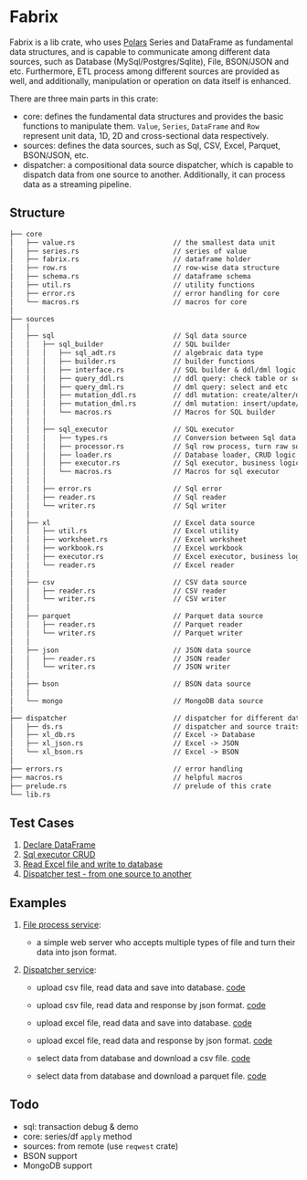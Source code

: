 # Fabrix

Fabrix is a lib crate, who uses [Polars](https://github.com/pola-rs/polars) Series and DataFrame as fundamental data structures, and is capable to communicate among different data sources, such as Database (MySql/Postgres/Sqlite), File, BSON/JSON and etc. Furthermore, ETL process among different sources are provided as well, and additionally, manipulation or operation on data itself is enhanced.

There are three main parts in this crate:

- core: defines the fundamental data structures and provides the basic functions to manipulate them. `Value`, `Series`, `DataFrame` and `Row` represent unit data, 1D, 2D and cross-sectional data respectively.
- sources: defines the data sources, such as Sql, CSV, Excel, Parquet, BSON/JSON, etc.
- dispatcher: a compositional data source dispatcher, which is capable to dispatch data from one source to another. Additionally, it can process data as a streaming pipeline.

## Structure

```txt
├── core
│   ├── value.rs                        // the smallest data unit
│   ├── series.rs                       // series of value
│   ├── fabrix.rs                       // dataframe holder
│   ├── row.rs                          // row-wise data structure
│   ├── schema.rs                       // dataframe schema
│   ├── util.rs                         // utility functions
│   ├── error.rs                        // error handling for core
│   └── macros.rs                       // macros for core
│
├── sources
│   │
│   ├── sql                             // Sql data source
│   │   ├── sql_builder                 // SQL builder
│   │   │   ├── sql_adt.rs              // algebraic data type
│   │   │   ├── builder.rs              // builder functions
│   │   │   ├── interface.rs            // SQL builder & ddl/dml logic interface
│   │   │   ├── query_ddl.rs            // ddl query: check table or schema
│   │   │   ├── query_dml.rs            // dml query: select and etc
│   │   │   ├── mutation_ddl.rs         // ddl mutation: create/alter/drop table
│   │   │   ├── mutation_dml.rs         // dml mutation: insert/update/delete data
│   │   │   └── macros.rs               // Macros for SQL builder
│   │   │
│   │   ├── sql_executor                // SQL executor
│   │   │   ├── types.rs                // Conversion between Sql data type and Fabrix `Value`
│   │   │   ├── processor.rs            // Sql row process, turn raw sql row into `Vec<Value>` or `Row`
│   │   │   ├── loader.rs               // Database loader, CRUD logic implementation
│   │   │   ├── executor.rs             // Sql executor, business logic implementation
│   │   │   └── macros.rs               // Macros for sql executor
│   │   │
│   │   ├── error.rs                    // Sql error
│   │   ├── reader.rs                   // Sql reader
│   │   └── writer.rs                   // Sql writer
│   │
│   ├── xl                              // Excel data source
│   │   ├── util.rs                     // Excel utility
│   │   ├── worksheet.rs                // Excel worksheet
│   │   ├── workbook.rs                 // Excel workbook
│   │   ├── executor.rs                 // Excel executor, business logic implementation
│   │   └── reader.rs                   // Excel reader
│   │
│   ├── csv                             // CSV data source
│   │   ├── reader.rs                   // CSV reader
│   │   └── writer.rs                   // CSV writer
│   │
│   ├── parquet                         // Parquet data source
│   │   ├── reader.rs                   // Parquet reader
│   │   └── writer.rs                   // Parquet writer
│   │
│   ├── json                            // JSON data source
│   │   ├── reader.rs                   // JSON reader
│   │   └── writer.rs                   // JSON writer
│   │
│   ├── bson                            // BSON data source
│   │
│   └── mongo                           // MongoDB data source
│
├── dispatcher                          // dispatcher for different data source
│   ├── ds.rs                           // dispatcher and source traits
│   ├── xl_db.rs                        // Excel -> Database
│   ├── xl_json.rs                      // Excel -> JSON
│   └── xl_bson.rs                      // Excel -> BSON
│
├── errors.rs                           // error handling
├── macros.rs                           // helpful macros
├── prelude.rs                          // prelude of this crate
└── lib.rs
```

## Test Cases

1. [Declare DataFrame](./fabrix/tests/declare_df_test.rs)
1. [Sql executor CRUD](./fabrix/tests/sql_executor_test.rs)
1. [Read Excel file and write to database](./fabrix/tests/read_xl_to_db_test.rs)
1. [Dispatcher test - from one source to another](./fabrix/tests/dispatcher_tests.rs)

## Examples

1. [File process service](./examples/file_process_service/src/main.rs):

   - a simple web server who accepts multiple types of file and turn their data into json format.

1. [Dispatcher service](./examples/dispatcher_service/src/main.rs):

   - upload csv file, read data and save into database. [code](./examples/dispatcher_service/src/csv2db.rs)

   - upload csv file, read data and response by json format. [code](./examples/dispatcher_service/src/csv2json.rs)

   - upload excel file, read data and save into database. [code](./examples/dispatcher_service/src/xl2db.rs)

   - upload excel file, read data and response by json format. [code](./examples/dispatcher_service/src/xl2json.rs)

   - select data from database and download a csv file. [code](./examples/dispatcher_service/src/db2csv.rs)

   - select data from database and download a parquet file. [code](./examples/dispatcher_service/src/db2parquet.rs)

## Todo

- sql: transaction debug & demo
- core: series/df `apply` method
- sources: from remote (use `reqwest` crate)
- BSON support
- MongoDB support
